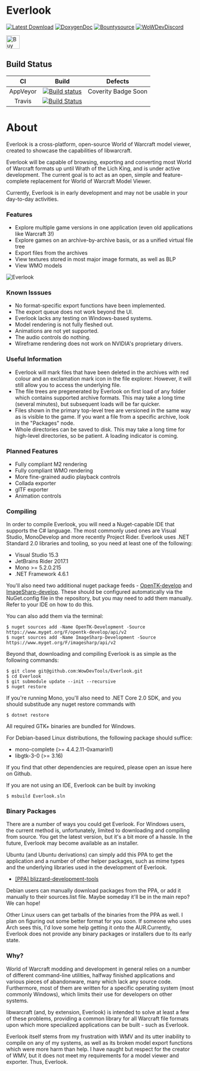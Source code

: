 # Everlook
[![Latest Download](https://img.shields.io/badge/Latest-Download-blue.svg)](https://ci.appveyor.com/api/projects/majorcyto/everlook/artifacts/) [![DoxygenDoc](https://img.shields.io/badge/Docs-Doxygen-red.svg)](http://everlookdocs.wowdev.info/)
[![Bountysource](https://www.bountysource.com/badge/tracker?tracker_id=34637447)](https://www.bountysource.com/trackers/34637447-wowdevtools-everlook?utm_source=44433103&utm_medium=shield&utm_campaign=TRACKER_BADGE)
[![WoWDevDiscord](https://img.shields.io/badge/Discord-WoWDev-blue.svg)](https://discord.gg/EzKJjtv)

<a href='https://ko-fi.com/H2H176VD' target='_blank'><img height='36' style='border:0px;height:36px;' src='https://az743702.vo.msecnd.net/cdn/kofi2.png?v=0' border='0' alt='Buy Me a Coffee at ko-fi.com' /></a>

## Build Status

CI | Build | Defects
:------------: | :------------: | :------------:
AppVeyor | [![Build status](https://ci.appveyor.com/api/projects/status/lf5swhbglpcuni33/branch/master?svg=true)](https://ci.appveyor.com/project/majorcyto/everlook/branch/master) | Coverity Badge Soon
Travis | [![Build Status](https://travis-ci.org/WowDevTools/Everlook.svg?branch=master)](https://travis-ci.org/WowDevTools/Everlook) | 

# About #
Everlook is a cross-platform, open-source World of Warcraft model viewer, created to showcase the capabilities of libwarcraft.

Everlook will be capable of browsing, exporting and converting most World of Warcraft formats up until 
Wrath of the Lich King, and is under active development. The current goal is to act as an open, simple
and feature-complete replacement for World of Warcraft Model Viewer.

Currently, Everlook is in early development and may not be usable in your day-to-day activities.

### Features
* Explore multiple game versions in one application (even old applications like Warcraft 3!)
* Explore games on an archive-by-archive basis, or as a unified virtual file tree
* Export files from the archives
* View textures stored in most major image formats, as well as BLP
* View WMO models

![Everlook](https://i.imgur.com/Y34yY3R.jpg)

### Known Isssues
* No format-specific export functions have been implemented.
* The export queue does not work beyond the UI.
* Everlook lacks any testing on Windows-based systems.
* Model rendering is not fully fleshed out.
* Animations are not yet supported.
* The audio controls do nothing.
* Wireframe rendering does not work on NVIDIA's proprietary drivers.

### Useful Information
* Everlook will mark files that have been deleted in the archives with red colour and an exclamation mark icon in the file explorer. However, it will still allow you to access the underlying file.
* The file trees are pregenerated by Everlook on first load of any folder which contains supported archive formats. This may take a long time (several minutes), but subsequent loads will be far quicker.
* Files shown in the primary top-level tree are versioned in the same way as is visible to the game. If you want a file from a specific archive, look in the "Packages" node.
* Whole directories can be saved to disk. This may take a long time for high-level directories, so be patient. A loading indicator is coming.

### Planned Features
* Fully compliant M2 rendering
* Fully compliant WMO rendering
* More fine-grained audio playback controls
* Collada exporter
* glTF exporter
* Animation controls

### Compiling
In order to compile Everlook, you will need a Nuget-capable IDE that supports the C# language. The most commonly used ones are Visual Studio, MonoDevelop and more recently Project Rider.
Everlook uses .NET Standard 2.0 libraries and tooling, so you need at least one of the following:

* Visual Studio 15.3
* JetBrains Rider 2017.1
* Mono >= 5.2.0.215
* .NET Framework 4.6.1

You'll also need two additional nuget package feeds - [OpenTK-develop](https://www.myget.org/gallery/opentk-develop) and [ImageSharp-develop](https://www.myget.org/gallery/imagesharp). 
These should be configured automatically via the NuGet.config file in the repository, but you may need to add them manually. Refer to your
IDE on how to do this.

You can also add them via the terminal:

	$ nuget sources add -Name OpenTK-Development -Source https://www.myget.org/F/opentk-develop/api/v2
	$ nuget sources add -Name ImageSharp-Development -Source https://www.myget.org/F/imagesharp/api/v2

Beyond that, downloading and compiling Everlook is as simple as the following commands:

    $ git clone git@github.com:WowDevTools/Everlook.git
    $ cd Everlook
    $ git submodule update --init --recursive
    $ nuget restore
    
If you're running Mono, you'll also need to .NET Core 2.0 SDK, and you should substitude any nuget restore commands with

	$ dotnet restore

All required GTK+ binaries are bundled for Windows.

For Debian-based Linux distributions, the following package should suffice:
* mono-complete (>= 4.4.2.11-0xamarin1)
* libgtk-3-0 (>= 3.16)

If you find that other dependencies are required, please open an issue here on Github.

If you are not using an IDE, Everlook can be built by invoking

	$ msbuild Everlook.sln

### Binary Packages
There are a number of ways you could get Everlook. For Windows users, the current method is, unfortunately, limited to downloading and compiling from source. You get the latest version, but it's a bit more of a hassle. In the future, Everlook may become available as an installer.

Ubuntu (and Ubuntu derivations) can simply add this PPA to get the application and a number of other helper packages, such as mime types and the underlying libraries used in the development of Everlook.

* [[PPA] blizzard-development-tools](https://launchpad.net/~jarl-gullberg/+archive/ubuntu/blizzard-dev-tools)

Debian users can manually download packages from the PPA, or add it manually to their sources.list file. Maybe someday it'll be in the main repo? We can hope!

Other Linux users can get tarballs of the binaries from the PPA as well. I plan on figuring out some better format for you soon. If someone who uses Arch sees this, I'd love some help getting it onto the AUR.Currently, Everlook does not provide any binary packages or installers due to its early state.

### Why?
World of Warcraft modding and development in general relies on a number of different command-line utilities, halfway finished applications and various pieces of abandonware, many which lack any source code. Furthermore, most of them are written for a specific operating system (most commonly Windows), which limits their use for developers on other systems.

libwarcraft (and, by extension, Everlook) is intended to solve at least a few of these problems, providing a common library for all Warcraft file formats upon which more specialized applications can be built - such as Everlook. 

Everlook itself stems from my frustration with WMV and its utter inability to compile on any of my systems, as well as its broken model export functions which were more harm than help. I have naught but respect for the creator of WMV, but it does not meet my requirements for a model viewer and exporter. Thus, Everlook.
